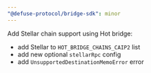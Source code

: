 ```yaml
---
"@defuse-protocol/bridge-sdk": minor
---
```


Add Stellar chain support using Hot bridge:
- add Stellar to `HOT_BRIDGE_CHAINS_CAIP2` list
- add new optional `stellarRpc` config
- add `UnsupportedDestinationMemoError` error
